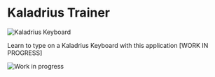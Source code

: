 # Kaladrius Trainer

![Kaladrius Keyboard](https://i.imgur.com/S9whmxU.jpg)

Learn to type on a Kaladrius Keyboard with this application [WORK IN PROGRESS]

![Work in progress](https://i.imgur.com/YECGVEx.png)

